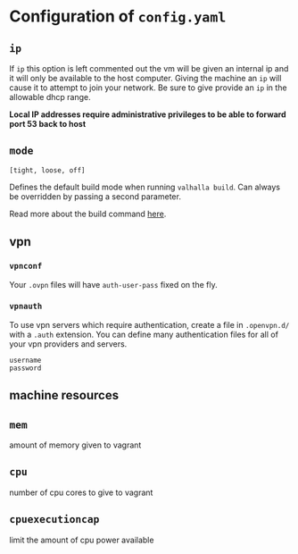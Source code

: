 # Configuration of `config.yaml`

## `ip`
If `ip` this option is left commented out the vm will be given an internal ip and it will only be available to the host computer.
Giving the machine an `ip` will cause it to attempt to join your network.
Be sure to give provide an `ip` in the allowable dhcp range.

**Local IP addresses require administrative privileges to be able to forward port 53 back to host**

## `mode`
`[tight, loose, off]`

Defines the default build mode when running `valhalla build`.
Can always be overridden by passing a second parameter.

Read more about the build command [here](https://github.com/mmeyer2k/valhalla#build).

## vpn

### `vpnconf`

Your `.ovpn` files will have `auth-user-pass` fixed on the fly.

### `vpnauth`

To use vpn servers which require authentication, create a file in `.openvpn.d/` with a `.auth` extension.
You can define many authentication files for all of your vpn providers and servers. 

```
username
password
```

## machine resources

## `mem`
amount of memory given to vagrant

## `cpu`
number of cpu cores to give to vagrant

## `cpuexecutioncap`
limit the amount of cpu power available
